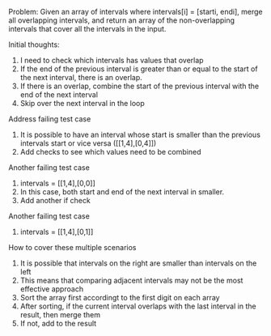 Problem:
Given an array of intervals where intervals[i] = [starti, endi], merge all overlapping intervals, and return an array of the non-overlapping intervals that cover all the intervals in the input.

Initial thoughts:
1. I need to check which intervals has values that overlap
2. If the end of the previous interval is greater than or equal to the start of the next interval, there is an overlap.
3. If there is an overlap, combine the start of the previous interval with the end of the next interval
4. Skip over the next interval in the loop 

Address failing test case
1. It is possible to have an interval whose start is smaller than the previous intervals start or vice versa ([[1,4],[0,4]])
2. Add checks to see which values need to be combined

Another failing test case
1. intervals = [[1,4],[0,0]]
2. In this case, both start and end of the next interval in smaller.
3. Add another if check

Another failing test case
1. intervals = [[1,4],[0,1]]

How to cover these multiple scenarios
1. It is possible that intervals on the right are smaller than intervals on the left
2. This means that comparing adjacent intervals may not be the most effective approach
3. Sort the array first accordingt to the first digit on each array
4. After sorting, if the current interval overlaps with the last interval in the result, then merge them
5. If not, add to the result
